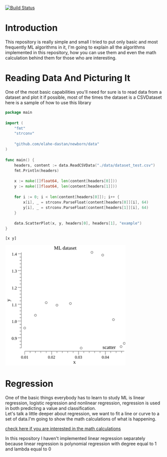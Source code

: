 [![Build Status](https://cloud.drone.io/api/badges/elahe-dastan/newborn/status.svg)](https://cloud.drone.io/elahe-dastan/newborn)
# Introduction
This repository is really simple and small I tried to put only basic and most frequently ML algorithms in it, I'm going
to explain all the algorithms implemented in this repository, how you can use them and even the math calculation behind
them for those who are interesting.

# Reading Data And Picturing It
One of the most basic capabilities you'll need for sure is to read data from a dataset and plot it if possible, most of 
the times the dataset is a CSVDataset here is a sample of how to use this library
```go
package main

import (
	"fmt"
	"strconv"

	"github.com/elahe-dastan/newborn/data"
)

func main() {
	headers, content := data.ReadCSVData("./data/dataset_test.csv")
	fmt.Println(headers)

	x := make([]float64, len(content[headers[0]]))
	y := make([]float64, len(content[headers[1]]))

	for i := 0; i < len(content[headers[0]]); i++ {
		x[i], _ = strconv.ParseFloat(content[headers[0]][i], 64)
		y[i], _ = strconv.ParseFloat(content[headers[1]][i], 64)
	}

	data.ScatterPlot(x, y, headers[0], headers[1], "example")
}
```
```
[x y]
```
![](images/example.png)

# Regression
One of the basic things everybody has to learn to study ML is linear regression, logistic regression and
nonlinear regression, regression is used in both predicting a value and classification.<br/>
Let's talk a little deeper about regression, we want to fit a line or curve to a set of data.I'm going to show the math
calculations of what is happening.

[check here if you are interested in the math calculations](https://elahe-dastan.github.io/newborn/)

In this repository I haven't implemented linear regression separately because linear regression is polynomial regression 
with degree equal to 1 and lambda equal to 0